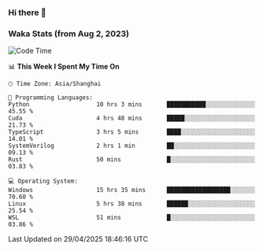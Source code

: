 ### Hi there 👋

### Waka Stats (from Aug 2, 2023)

<!--START_SECTION:waka-->
![Code Time](http://img.shields.io/badge/Code%20Time-807%20hrs%2021%20mins-blue)

📊 **This Week I Spent My Time On** 

```text
🕑︎ Time Zone: Asia/Shanghai

💬 Programming Languages: 
Python                   10 hrs 3 mins       ███████████░░░░░░░░░░░░░░   45.55 % 
Cuda                     4 hrs 48 mins       █████░░░░░░░░░░░░░░░░░░░░   21.73 % 
TypeScript               3 hrs 5 mins        ████░░░░░░░░░░░░░░░░░░░░░   14.01 % 
SystemVerilog            2 hrs 1 min         ██░░░░░░░░░░░░░░░░░░░░░░░   09.13 % 
Rust                     50 mins             █░░░░░░░░░░░░░░░░░░░░░░░░   03.83 % 

💻 Operating System: 
Windows                  15 hrs 35 mins      ██████████████████░░░░░░░   70.60 % 
Linux                    5 hrs 38 mins       ██████░░░░░░░░░░░░░░░░░░░   25.54 % 
WSL                      51 mins             █░░░░░░░░░░░░░░░░░░░░░░░░   03.86 % 
```


 Last Updated on 29/04/2025 18:46:16 UTC
<!--END_SECTION:waka-->
